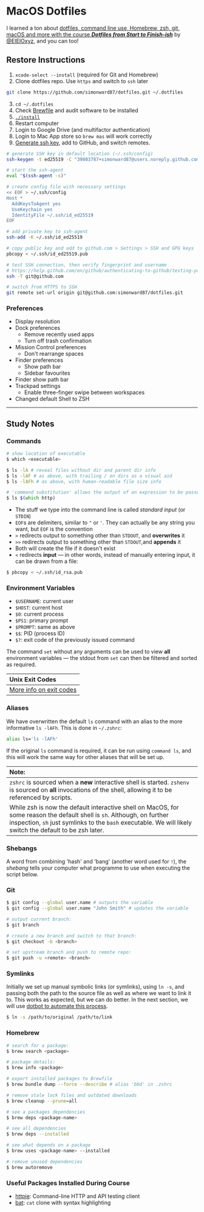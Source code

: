 # MacOS Dotfiles

I learned a ton about
[dotfiles, command line use, Homebrew, zsh, git, macOS and more with the course **_Dotfiles from Start to Finish-ish_**](http://dotfiles.eieio.xyz/)
by [@EIEIOxyz](https://twitter.com/EIEIOxyz/), and you can too!

## Restore Instructions

1. `xcode-select --install` (required for Git and Homebrew)
2. Clone dotfiles repo. Use `https` and switch to `ssh` later

```sh
git clone https://github.com/simonward87/dotfiles.git ~/.dotfiles
```

3. `cd ~/.dotfiles`
4. Check [Brewfile](Brewfile) and audit software to be installed
5. [`./install`](install)
6. Restart computer
7. Login to Google Drive (and multifactor authentication)
8. Login to Mac App store so `brew mas` will work correctly
9. [Generate ssh key](https://help.github.com/en/github/authenticating-to-github/connecting-to-github-with-ssh),
   add to GitHub, and switch remotes.

```zsh
# generate SSH key in default location (~/.ssh/config)
ssh-keygen -t ed25519 -C "39803787+simonward87@users.noreply.github.com"

# start the ssh-agent
eval "$(ssh-agent -s)"

# create config file with necessary settings
<< EOF > ~/.ssh/config
Host *
  AddKeysToAgent yes
  UseKeychain yes
  IdentityFile ~/.ssh/id_ed25519
EOF

# add private key to ssh-agent
ssh-add -K ~/.ssh/id_ed25519

# copy public key and add to github.com > Settings > SSH and GPG keys
pbcopy < ~/.ssh/id_ed25519.pub

# test SSH connection, then verify fingerprint and username
# https://help.github.com/en/github/authenticating-to-github/testing-your-ssh-connection
ssh -T git@github.com

# switch from HTTPS to SSH
git remote set-url origin git@github.com:simonward87/dotfiles.git
```

### Preferences

- Display resolution
- Dock preferences
  - Remove recently used apps
  - Turn off trash confirmation
- Mission Control preferences
  - Don't rearrange spaces
- Finder preferences
  - Show path bar
  - Sidebar favourites
- Finder show path bar
- Trackpad settings
  - Enable three-finger swipe between workspaces
- Changed default Shell to ZSH

---

## Study Notes

### Commands

```zsh
# show location of executable
$ which <executable>

$ ls -lA # reveal files without dir and parent dir info
$ ls -lAF # as above, with trailing / on dirs as a visual aid
$ ls -lAFh # as above, with human-readable file size info

# 'command substitution' allows the output of an expression to be passed as an argument to the outer function:
$ ls $(which http)
```

- The stuff we type into the command line is called _standard input_ (or
  `STDIN`)
- `EOF`s are delimiters, similar to `"` or `'`. They can actually be any string
  you want, but `EOF` is the convention
- `>` redirects output to something other than `STDOUT`, and **overwrites** it
- `>>` redirects output to something other than `STDOUT`,and **appends** it
- Both will create the file if it doesn't exist
- `<` redirects **input** — in other words, instead of manually entering input,
  it can be drawn from a file:

```zsh
$ pbcopy < ~/.ssh/id_rsa.pub
```

### Environment Variables

- `$USERNAME`: current user
- `$HOST`: current host
- `$0`: current process
- `$PS1`: primary prompt
- `$PROMPT`: same as above
- `$$`: PID (process ID)
- `$?`: exit code of the previously issued command

The command `set` without any arguments can be used to view **all** environment
variables — the stdout from `set` can then be filtered and sorted as required.

| Unix Exit Codes                                                                               |
| :-------------------------------------------------------------------------------------------- |
| [More info on exit codes](https://shapeshed.com/unix-exit-codes/#what-exit-code-should-i-use) |

### Aliases

We have overwritten the default `ls` command with an alias to the more
informative `ls -lAFh`. This is done in `~/.zshrc`:

```zsh
alias ls='ls -lAFh'
```

If the original `ls` command is required, it can be run using `command ls`, and
this will work the same way for other aliases that will be set up.

| Note:                                                                                                                                                                                                                                |
| :----------------------------------------------------------------------------------------------------------------------------------------------------------------------------------------------------------------------------------- |
| `zshrc` is sourced when a **new** interactive shell is started. `zshenv` is sourced on **all** invocations of the shell, allowing it to be referenced by scripts.                                                                    |
| While zsh is now the default interactive shell on MacOS, for some reason the default shell is `sh`. Although, on further inspection, `sh` just symlinks to the `bash` executable. We will likely switch the default to be zsh later. |

### Shebangs

A word from combining 'hash' and 'bang' (another word used for `!`), the
_shebang_ tells your computer what programme to use when executing the script
below.

### Git

```zsh
$ git config --global user.name # outputs the variable
$ git config --global user.name "John Smith" # updates the variable
```

```zsh
# output current branch:
$ git branch

# create a new branch and switch to that branch:
$ git checkout -b <branch>

# set upstream branch and push to remote repo:
$ git push -u <remote> <branch>
```

### Symlinks

Initially we set up manual symbolic links (or symlinks), using `ln -s`, and
passing both the path to the source file as well as where we want to link it to.
This works as expected, but we can do better. In the next section, we will use
[dotbot to automate this process](https://github.com/anishathalye/dotbot).

```zsh
$ ln -s /path/to/original /path/to/link
```

### Homebrew

```zsh
# search for a package:
$ brew search <package>

# package details:
$ brew info <package>

# export installed packages to Brewfile
$ brew bundle dump --force --describe # alias 'bbd' in .zshrc

# remove stale lock files and outdated downloads
$ brew cleanup --prune=all

# see a packages dependencies
$ brew deps <package-name>

# see all dependencies
$ brew deps --installed

# see what depends on a package
$ brew uses <package-name> --installed

# remove unused dependencies
$ brew autoremove
```

### Useful Packages Installed During Course

- [httpie](https://httpie.io/docs/cli): Command-line HTTP and API testing client
- [bat](https://github.com/sharkdp/bat#how-to-use): `cat` clone with syntax
  highlighting
